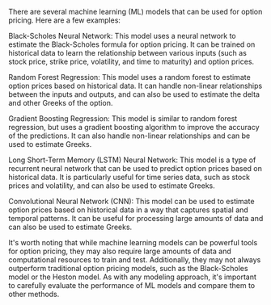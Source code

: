 There are several machine learning (ML) models that can be used for option pricing. Here are a few examples:

Black-Scholes Neural Network: This model uses a neural network to estimate the Black-Scholes formula for option pricing. It can be trained on historical data to learn the relationship between various inputs (such as stock price, strike price, volatility, and time to maturity) and option prices.

Random Forest Regression: This model uses a random forest to estimate option prices based on historical data. It can handle non-linear relationships between the inputs and outputs, and can also be used to estimate the delta and other Greeks of the option.

Gradient Boosting Regression: This model is similar to random forest regression, but uses a gradient boosting algorithm to improve the accuracy of the predictions. It can also handle non-linear relationships and can be used to estimate Greeks.

Long Short-Term Memory (LSTM) Neural Network: This model is a type of recurrent neural network that can be used to predict option prices based on historical data. It is particularly useful for time series data, such as stock prices and volatility, and can also be used to estimate Greeks.

Convolutional Neural Network (CNN): This model can be used to estimate option prices based on historical data in a way that captures spatial and temporal patterns. It can be useful for processing large amounts of data and can also be used to estimate Greeks.

It's worth noting that while machine learning models can be powerful tools for option pricing, they may also require large amounts of data and computational resources to train and test. Additionally, they may not always outperform traditional option pricing models, such as the Black-Scholes model or the Heston model. As with any modeling approach, it's important to carefully evaluate the performance of ML models and compare them to other methods.
